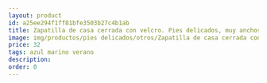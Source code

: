 ```yaml
---
layout: product
id: a25ee294f1ff81bfe3503b27c4b1ab
title: Zapatilla de casa cerrada con velcro. Pies delicados, muy anchos
image: img/productos/pies delicados/otros/Zapatilla de casa cerrada con velcro. Pies delicados, muy anchos=32=azul marino verano.webp
price: 32
tags: azul marino verano
description: 
order: 0
---
```

